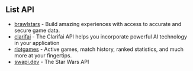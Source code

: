 ## List API 
  - [brawlstars](https://developer.brawlstars.com/#/) - Build amazing experiences with access to accurate and secure game data.
  - [clarifai](https://docs.clarifai.com/) - The Clarifai API helps you incorporate powerful AI technology in your application
  - [riotgames](https://developer.riotgames.com/) - Active games, match history, ranked statistics, and much more at your fingertips.
  - [swapi.dev](https://swapi.dev/) - The Star Wars API
